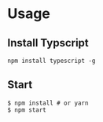 # Usage

## Install Typscript

```
npm install typescript -g
```

## Start

```
$ npm install # or yarn
$ npm start
```
